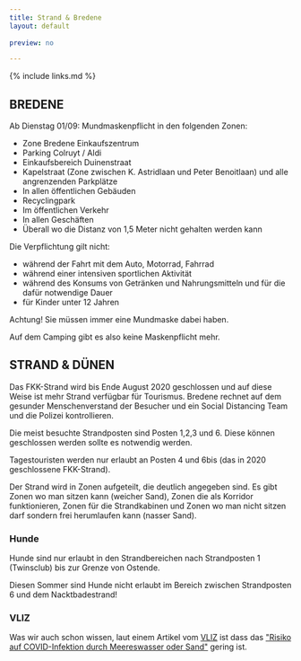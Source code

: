 ```yaml
---
title: Strand & Bredene
layout: default
    
preview: no

---
```


{% include links.md %}

## BREDENE

Ab Dienstag 01/09: Mundmaskenpflicht in den folgenden Zonen:

- Zone Bredene Einkaufszentrum
- Parking Colruyt / Aldi
- Einkaufsbereich Duinenstraat
- Kapelstraat (Zone zwischen K. Astridlaan und Peter Benoitlaan) und alle angrenzenden Parkplätze
- In allen öffentlichen Gebäuden
- Recyclingpark
- Im öffentlichen Verkehr
- In allen Geschäften
- Überall wo die Distanz von 1,5 Meter nicht gehalten werden kann

Die Verpflichtung gilt nicht:
- während der Fahrt mit dem Auto, Motorrad, Fahrrad
- während einer intensiven sportlichen Aktivität
- während des Konsums von Getränken und Nahrungsmitteln und für die dafür notwendige Dauer
- für Kinder unter 12 Jahren

Achtung! Sie müssen immer eine Mundmaske dabei haben.

Auf dem Camping gibt es also keine Maskenpflicht mehr. 


## STRAND & DÜNEN

Das FKK-Strand wird bis Ende August 2020 geschlossen und auf diese Weise ist mehr Strand verfügbar für Tourismus. Bredene rechnet auf dem gesunder Menschenverstand der Besucher und ein Social Distancing Team und die Polizei kontrollieren. 

Die meist besuchte Strandposten sind Posten 1,2,3 und 6. Diese können geschlossen werden sollte es notwendig werden. 

Tagestouristen werden nur erlaubt an Posten 4 und 6bis (das in 2020 geschlossene FKK-Strand). 

Der Strand wird in Zonen aufgeteilt, die deutlich angegeben sind. Es gibt Zonen wo man sitzen kann (weicher Sand), Zonen die als Korridor funktionieren, Zonen für die Strandkabinen und 
Zonen wo man nicht sitzen darf sondern frei herumlaufen kann (nasser Sand).

### Hunde

Hunde sind nur erlaubt in den Strandbereichen nach Strandposten 1 (Twinsclub) bis zur Grenze von Ostende.

Diesen Sommer sind Hunde nicht erlaubt im Bereich zwischen Strandposten 6 und dem Nacktbadestrand!

### VLIZ

Was wir auch schon wissen, laut einem Artikel vom [VLIZ](https://vliz.be/) ist dass das ["Risiko auf COVID-Infektion durch Meereswasser oder Sand"](http://www.vliz.be/nl/news?p=show&id=8348) gering ist.
